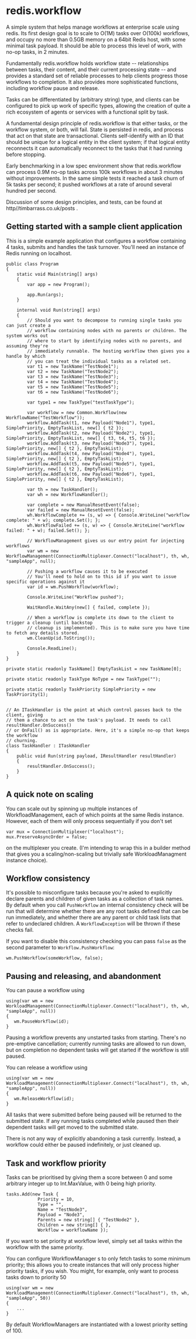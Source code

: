 # redis.workflow
A simple system that helps manage workflows at enterprise scale using redis. Its first design goal is to scale to O(1M) tasks over O(100k) workflows, and occupy no more than 0.5GB memory on a 64bit Redis host, with some minimal task payload. It should be able to process this level of work, with no-op tasks, in 2 minutes.

Fundamentally redis.workflow holds workflow state -- relationships between tasks, their content, and their current processing state -- and provides a standard set of reliable processes to help clients progress those workflows to completion. It also provides more sophisticated functions, including workflow pause and release.

Tasks can be differentiated by (arbitrary string) type, and clients can be configured to pick up work of specific types, allowing the creation of quite a rich ecosystem of agents or services with a functional split by task.

A fundamental design principle of redis.workflow is that either tasks, or the workflow system, or both, will fail. State is persisted in redis, and process that act on that state are transactional. Clients self-identify with an ID that should be unique for a logical entity in the client system; if that logical entity reconnects it can automatically reconnect to the tasks that it had running before stopping.

Early benchmarking in a low spec environment show that redis.workflow can process 0.9M no-op tasks across 100k workflows in about 3 minutes without improvements. In the same simple tests it reached a task churn of 5k tasks per second; it pushed workflows at a rate of around several hundred per second.

Discussion of some design principles, and tests, can be found at http//timbarrass.co.uk/posts .

## Getting started with a sample client application
This is a simple example application that configures a workflow containing 4 tasks, submits and handles the task turnover. You'll need an instance of Redis running on localhost.

    public class Program
    {
        static void Main(string[] args)
        {
            var app = new Program();

            app.Run(args);
        }

        internal void Run(string[] args)
        {
            // Should you want to decompose to running single tasks you can just create a 
            // workflow containing nodes with no parents or children. The system works out 
            // where to start by identifying nodes with no parents, and assuming they're 
            // immediately runnable. The hosting workflow then gives you a handle by which 
            // you can treat the individual tasks as a related set.
            var t1 = new TaskName("TestNode1");
            var t2 = new TaskName("TestNode2");
            var t3 = new TaskName("TestNode3");
            var t4 = new TaskName("TestNode4");
            var t5 = new TaskName("TestNode5");
            var t6 = new TaskName("TestNode6");

            var type1 = new TaskType("testTaskType");

            var workflow = new Common.Workflow(new WorkflowName("TestWorkflow"));
            workflow.AddTask(t1, new Payload("Node1"), type1, SimplePriority, EmptyTaskList, new[] { t2 });
            workflow.AddTask(t2, new Payload("Node2"), type1, SimplePriority, EmptyTaskList, new[] { t3, t4, t5, t6 });
            workflow.AddTask(t3, new Payload("Node3"), type1, SimplePriority, new[] { t2 }, EmptyTaskList);
            workflow.AddTask(t4, new Payload("Node4"), type1, SimplePriority, new[] { t2 }, EmptyTaskList);
            workflow.AddTask(t5, new Payload("Node5"), type1, SimplePriority, new[] { t2 }, EmptyTaskList);
            workflow.AddTask(t6, new Payload("Node6"), type1, SimplePriority, new[] { t2 }, EmptyTaskList);

            var th = new TaskHandler();
            var wh = new WorkflowHandler();
            
            var complete = new ManualResetEvent(false);
            var failed = new ManualResetEvent(false);
            wh.WorkflowComplete += (s, w) => { Console.WriteLine("workflow complete: " + w); complete.Set(); };
            wh.WorkflowFailed += (s, w) => { Console.WriteLine("workflow failed: " + w); failed.Set(); };
            
            // WorkflowManagement gives us our entry point for injecting workflows
            var wm = new WorkflowManagement(ConnectionMultiplexer.Connect("localhost"), th, wh, "sampleApp", null);

            // Pushing a workflow causes it to be executed
            // You'll need to hold on to this id if you want to issue specific operations against it
            var id = wm.PushWorkflow(workflow);

            Console.WriteLine("Workflow pushed");

            WaitHandle.WaitAny(new[] { failed, complete });

            // When a workflow is complete its down to the client to trigger a cleanup (until backstop
            // cleanup is implemented). This is to make sure you have time to fetch any details stored.
            wm.CleanUp(id.ToString());

            Console.ReadLine();
        }
    }
	
    private static readonly TaskName[] EmptyTaskList = new TaskName[0];

    private static readonly TaskType NoType = new TaskType("");

    private static readonly TaskPriority SimplePriority = new TaskPriority(1);

	
    // An ITaskHandler is the point at which control passes back to the client, giving 
    // them a chance to act on the task's payload. It needs to call resultHandler.OnSuccess()
    // or OnFail() as is appropriate. Here, it's a simple no-op that keeps the workflow
    // churning.
    class TaskHandler : ITaskHandler
    {
        public void Run(string payload, IResultHandler resultHandler)
        {
            resultHandler.OnSuccess();
        }
    }

## A quick note on scaling
You can scale out by spinning up multiple instances of WorkfloadManagement, each of which points at the same Redis instance. However, each of them will only process sequentially if you don't set

    var mux = ConnectionMultiplexer("localhost");
    mux.PreserveAsyncOrder = false;

on the multiplexer you create. (I'm intending to wrap this in a builder method that gives you a scaling/non-scaling but trivially safe WorkloadManagment instance choice).

## Workflow consistency
It's possible to misconfigure tasks because you're asked to explicitly declare parents and children of given tasks as a collection of task names. By default when you call `PushWorkflow` an internal consistency check will be run that will determine whether there are any root tasks defined that can be run immediately, and whether there are any parent or child task lists that refer to undeclared children. A `WorkflowException` will be thrown if these checks fail.

If you want to disable this consistency checking you can pass `false` as the second parameter to `Workflow.PushWorkflow`:

    wm.PushWorkflow(someWorkflow, false);

## Pausing and releasing, and abandonment
You can pause a workflow using

    using(var wm = new WorkloadManagement(ConnectionMultiplexer.Connect("localhost"), th, wh, "sampleApp", null))
    {
       wm.PauseWorkflow(id);
    }
    
Pausing a workflow prevents any unstarted tasks from starting. There's no pre-emptive cancellation; currently running tasks are allowed to run down, but on completion no dependent tasks will get started if the workflow is still paused.

You can release a workflow using

    using(var wm = new WorkloadManagement(ConnectionMultiplexer.Connect("localhost"), th, wh, "sampleApp", null))
    {
       wm.ReleaseWorkflow(id);
    }
    
All tasks that were submitted before being paused will be returned to the submitted state. If any running tasks completed while paused then their dependent tasks will get moved to the submitted state.

There is not any way of explicitly abandoning a task currently. Instead, a workflow could either be paused indefinitely, or just cleaned up.

## Task and workflow priority
Tasks can be prioritised by giving them a score between 0 and some arbitrary integer up to Int.MaxValue, with 0 being high priority.

    tasks.Add(new Task { 
                Priority = 10,
                Type = "",
                Name = "TestNode3", 
                Payload = "Node3", 
                Parents = new string[] { "TestNode2" }, 
                Children = new string[] { }, 
                Workflow = workflowName });
                
If you want to set priority at workflow level, simply set all tasks within the workflow with the same priority.

You can configure WorkflowManager s to only fetch tasks to some minimum priority; this allows you to create instances that will only process higher priority tasks, if you wish. You might, for example, only want to process tasks down to priority 50

    using(var wm = new WorkloadManagement(ConnectionMultiplexer.Connect("localhost"), th, wh, "sampleApp", 50))
    {
        ...
    }
    
By default WorkflowManagers are instantiated with a lowest priority setting of 100.
